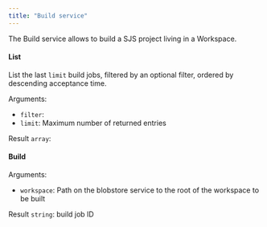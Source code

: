 ```yaml
---
title: "Build service"
---
```


The Build service allows to build a SJS project living in a Workspace.

#### List
List the last `limit` build jobs, filtered by an optional filter, ordered by descending acceptance time.

Arguments:
- `filter`: 
- `limit`: Maximum number of returned entries

Result `array`: 
#### Build
Arguments:
- `workspace`: Path on the blobstore service to the root of the workspace to be built

Result `string`: build job ID

